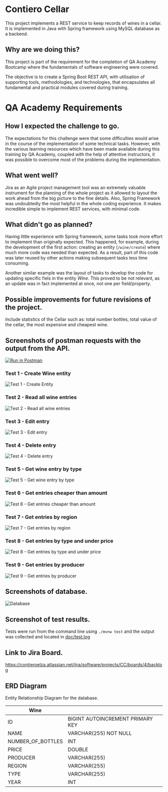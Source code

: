 # Contiero Cellar

This project implements a REST service to keep records of wines in a cellar. It is implemented in Java with Spring framework using MySQL database as a backend.

## Why are we doing this?

This project is part of the requirement for the completion of QA Academy Bootcamp where the fundamentals of software engineering were covered.

The objective is to create a Spring Boot REST API, with utilisation of supporting tools, methodologies, and technologies, that encapsulates all fundamental and practical modules covered during training.

# QA Academy Requirements

## How I expected the challenge to go.

The expectations for this challenge were that some difficulties would arise in the course of the implementation of some technical tasks. However, with the various learning resources which have been made available during this training by QA Academy, coupled with the help of attentive instructors, it was possible to overcome most of the problems during the implementation. 

## What went well?

Jira as an Agile project management tool was an extremely valuable instrument for the planning of the whole project as it allowed to layout the work ahead from the big picture to the fine details. Also, Spring Framework was undoubtedly the most helpful in the whole coding experience. It makes incredible simple to implement REST services, with minimal code.

## What didn't go as planned?

Having little experience with Spring framework, some tasks took more effort to implement than originally expected. This happened, for example, during the development of the first action: creating an entity (`/wine/create`) where much more code was needed than expected. As a result, part of this code was later reused by other actions making subsequent tasks less time consuming. 

Another similar example was the layout of tasks to develop the code for updating specific fiels in the entity *Wine*. This proved to be not relevant, as an update was in fact implemented at once, not one per field/property.

## Possible improvements for future revisions of the project.

Include statistics of the Cellar such as: total number bottles, total value of the cellar, the most expensive and cheapest wine. 


## Screenshots of postman requests with the output from the API.

[![Run in Postman](https://run.pstmn.io/button.svg)](https://god.gw.postman.com/run-collection/18804407-896cf0e9-3557-44be-9867-516e6cf41556?action=collection%2Ffork&collection-url=entityId%3D18804407-896cf0e9-3557-44be-9867-516e6cf41556%26entityType%3Dcollection%26workspaceId%3D28bbb8b7-61d6-48bc-b5fa-d612af4acb68)

### Test 1 - Create Wine entity

![Test 1 - Create Entity](doc/postman/Test1_create.PNG)


### Test 2 - Read all wine entries

![Test 2 - Read all wine entries](doc/postman/Test2_readAll.PNG)


### Test 3 - Edit entry

![Test 3 - Edit entry](doc/postman/Test3_edit.PNG)


### Test 4 - Delete entry

![Test 4 - Delete entry](doc/postman/Test4_delete.PNG)


### Test 5 - Get wine entry by type

![Test 5 - Get wine entry by type](doc/postman/Test5_getByType.PNG)


### Test 6 - Get entries cheaper than amount

![Test 6 - Get entries cheaper than amount](doc/postman/Test6_getCheaperThan.PNG)


### Test 7 - Get entries by region

![Test 7 - Get entries by region](doc/postman/Test7_getByRegion.PNG)


### Test 8 - Get entries by type and under price

![Test 8 - Get entries by type and under price](doc/postman/Test8_getByTypeAndPrice.PNG)


### Test 9 - Get entries by producer

![Test 9 - Get entries by producer](doc/postman/Test9_getByProducer.PNG)


## Screenshots of database.

![Database](doc/MySQL.PNG)

## Screenshot of test results.

Tests were run from the command line using `./mvnw test` and the output was collected and located in [doc/test.log](doc/test.log)

## Link to Jira Board. 

https://contieroelza.atlassian.net/jira/software/projects/CC/boards/4/backlog

## ERD Diagram

Entity Relationship Diagram for the database.

|**Wine**| |
|-|-|
|ID|BIGINT AUTOINCREMENT PRIMARY KEY|
|NAME|VARCHAR(255) NOT NULL|
|NUMBER_OF_BOTTLES | INT| 
|PRICE | DOUBLE | 
|PRODUCER | VARCHAR(255) |
|REGION | VARCHAR(255) |
|TYPE | VARCHAR(255) |
|YEAR | INT |
